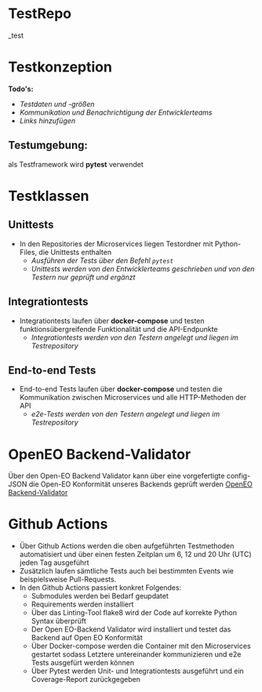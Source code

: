 # TestRepo
_test
# Testkonzeption

**Todo's:**

 * *Testdaten und -größen*
 * *Kommunikation und Benachrichtigung der Entwicklerteams*
 * *Links hinzufügen*
 
## Testumgebung:

als Testframework wird **pytest** verwendet
   
# Testklassen

## Unittests

* In den Repositories der Microservices liegen Testordner mit Python-Files, die Unittests enthalten
   * _Ausführen der Tests über den Befehl `pytest`_
   * _Unittests werden von den Entwicklerteams geschrieben und von den Testern nur geprüft und ergänzt_

## Integrationtests

* Integrationtests laufen über **docker-compose** und testen funktionsübergreifende Funktionalität und die API-Endpunkte
  * _Integrationtests werden von den Testern angelegt und liegen im Testrepository_

## End-to-end Tests

* End-to-end Tests laufen über **docker-compose** und testen die Kommunikation zwischen Microservices und alle HTTP-Methoden der API
  * _e2e-Tests werden von den Testern angelegt und liegen im Testrepository_
  
  
# OpenEO Backend-Validator

Über den Open-EO Backend Validator kann über eine vorgefertigte config-JSON die Open-EO Konformität unseres Backends geprüft werden
[OpenEO Backend-Validator](https://github.com/Open-EO/openeo-backend-validator)

# Github Actions

 * Über Github Actions werden die oben aufgeführten Testmethoden automatisiert und über einen festen Zeitplan um 6, 12 und 20 Uhr (UTC) jeden Tag ausgeführt
 * Zusätzlich laufen sämtliche Tests auch bei bestimmten Events wie beispielsweise Pull-Requests.
 * In den Github Actions passiert konkret Folgendes: 
   * Submodules werden bei Bedarf geupdatet
   * Requirements werden installiert
   * Über das Linting-Tool flake8 wird der Code auf korrekte Python Syntax überprüft
   * Der Open EO-Backend Validator wird installiert und testet das Backend auf Open EO Konformität
   * Über Docker-compose werden die Container mit den Microservices gestartet sodass Letztere untereinander kommunizieren und e2e Tests ausgefürt werden können
   * Über Pytest werden Unit- und Integrationtests ausgeführt und ein Coverage-Report zurückgegeben 






  

